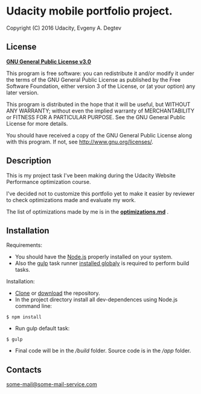 # Udacity mobile portfolio project.
Copyright (C) 2016  Udacity, Evgeny A. Degtev
## License
**[GNU General Public License v3.0](http://www.gnu.org/licenses/gpl.html)**

This program is free software: you can redistribute it and/or modify it under the terms of the GNU General Public License as published by the Free Software Foundation, either version 3 of the License, or (at your option) any later version.

This program is distributed in the hope that it will be useful, but WITHOUT ANY WARRANTY; without even the implied warranty of MERCHANTABILITY or FITNESS FOR A PARTICULAR PURPOSE. See the GNU General Public License for more details.

You should have received a copy of the GNU General Public License along with this program.  If not, see <http://www.gnu.org/licenses/>.

## Description
This is my project task I've been making during the Udacity Website Performance optimization course.

I've decided not to customize this portfolio yet to make it easier by reviewer to check optimizations made and evaluate my work. 

The list of optimizations made by me is in the __[optimizations.md](optimizations.md)__ .

## Installation
Requirements:
- You should have the [Node.js](https://nodejs.org/en/) properly installed on your system.
- Also the [gulp](https://github.com/gulpjs/gulp/blob/master/docs/getting-started.md) task runner <ins>installed globaly</ins> is required to perform build tasks.

Installation:

- [Clone](https://github.com/DaggLo/frontend-nanodegree-mobile-portfolio.git) or [download](https://github.com/DaggLo/frontend-nanodegree-mobile-portfolio/archive/master.zip) the repository.
- In the project directory install all dev-dependences using Node.js command line:
```
$ npm install
```
- Run gulp default task:
```
$ gulp
```
- Final code will be in the _/build_ folder. Source code is in the _/app_ folder.

## Contacts
some-mail@some-mail-service.com

